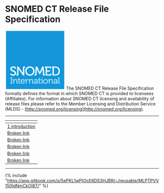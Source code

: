 # SNOMED CT Release File Specification

<img src=".gitbook/assets/SNOMED International Logo (1).png" alt="" data-size="line">  The SNOMED CT Release File Specification formally defines the format in which SNOMED CT is provided to licensees (Affiliates). For information about SNOMED CT licensing and availability of release files please refer to the Member Licensing and Distribution Service (MLDS) -  [http://snomed.org/licensing](http://snomed.org/licensing). &#x20;

***

<table data-view="cards"><thead><tr><th data-type="content-ref"></th></tr></thead><tbody><tr><td><a href="1 introduction/">1 introduction</a></td></tr><tr><td><a href="broken-reference">Broken link</a></td></tr><tr><td><a href="broken-reference">Broken link</a></td></tr><tr><td><a href="broken-reference">Broken link</a></td></tr><tr><td><a href="broken-reference">Broken link</a></td></tr><tr><td><a href="broken-reference">Broken link</a></td></tr></tbody></table>

***

{% include "https://app.gitbook.com/s/5ePKL1wPtOcE6DS3HJBR/~/reusable/MLPTPVV150ldNmCkOl87/" %}
